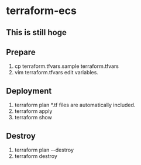 # terraform-ecs

## This is still hoge

## Prepare
1. cp terraform.tfvars.sample terraform.tfvars
2. vim terraform.tfvars
edit variables.

## Deployment
1. terraform plan
*.tf files are automatically included.
2. terraform apply
3. terraform show

## Destroy
1. terraform plan --destroy
2. terraform destroy

